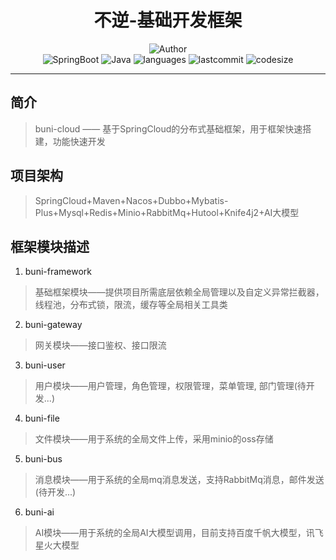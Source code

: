 <h1 align="center">不逆-基础开发框架</h1>
    <p align="center">
    	<img src="https://img.shields.io/badge/Author-wznanfang-orange" alt="Author"/><br>
    	<img src="https://img.shields.io/badge/SpringBoot-3.3.0-brightgreen" alt="SpringBoot"/>
        <img src="https://img.shields.io/badge/Java-17-skyblue" alt="Java"/>
    	<img src="https://img.shields.io/github/languages/count/wznanfang/buni-cloud" alt="languages"/>
    	<img src="https://img.shields.io/github/last-commit/wznanfang/buni-cloud" alt="lastcommit"/>
    	<img src ="https://img.shields.io/github/languages/code-size/wznanfang/buni-cloud" alt="codesize"/>
    </p>
<hr>


## 简介
>buni-cloud —— 基于SpringCloud的分布式基础框架，用于框架快速搭建，功能快速开发
## 项目架构
> SpringCloud+Maven+Nacos+Dubbo+Mybatis-Plus+Mysql+Redis+Minio+RabbitMq+Hutool+Knife4j2+AI大模型
## 框架模块描述
1. buni-framework
> 基础框架模块——提供项目所需底层依赖全局管理以及自定义异常拦截器，线程池，分布式锁，限流，缓存等全局相关工具类
2. buni-gateway
> 网关模块——接口鉴权、接口限流
3. buni-user
> 用户模块——用户管理，角色管理，权限管理，菜单管理, 部门管理(待开发...)
4. buni-file
> 文件模块——用于系统的全局文件上传，采用minio的oss存储
5. buni-bus
> 消息模块——用于系统的全局mq消息发送，支持RabbitMq消息，邮件发送(待开发...)
6. buni-ai
> AI模块——用于系统的全局AI大模型调用，目前支持百度千帆大模型，讯飞星火大模型
